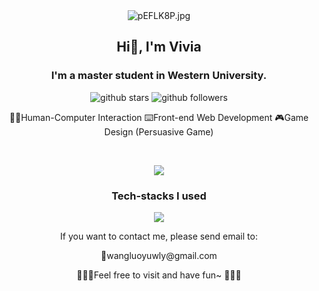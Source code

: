 <div align="center"><img src="https://s21.ax1x.com/2025/01/17/pEFLK8P.jpg" alt="pEFLK8P.jpg" border="0" /></div>
<div align="center">
  <h2>Hi👋, I'm Vivia </h2>
  <h3>I'm a master student in Western University.</h3>
  <p>
    <img src="https://img.shields.io/github/stars/Natsuyasu?style=social" alt="github stars">
    <img src="https://img.shields.io/github/followers/Natsuyasu?style=social" alt="github followers">
  </p>
  <p>🧝‍♀️Human-Computer Interaction  ⌨️Front-end Web Development  🎮Game Design (Persuasive Game)</p>
  <br>
  <p>
    <img src="https://github-readme-stats.vercel.app/api/top-langs/?username=Natsuyasu&theme=blue-black&bg_color=00000000&layout=compact&hide=HLSL">
  </p>
</div>

<div align="center">
  <h3>Tech-stacks I used</h3>

  <p align="center">
  <a href="https://skillicons.dev">
    <img src="https://skillicons.dev/icons?i=react,vue,js,ts,css,tailwind,html,htmx,vercel,unity,django,eclipse,java,py,latex,figma,git&perline=9" />
  </a>
  </p>
  <p>If you want to contact me, please send email to:</p>
  <p>📧wangluoyuwly@gmail.com</p>
  <p>🎉🎉🎉Feel free to visit and have fun~ 🎉🎉🎉</p>
</div>
